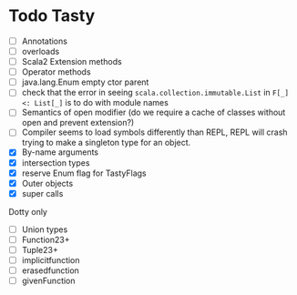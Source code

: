 # Todo Tasty

- [ ] Annotations
- [ ] overloads
- [ ] Scala2 Extension methods
- [ ] Operator methods
- [ ] java.lang.Enum empty ctor parent
- [ ] check that the error in seeing `scala.collection.immutable.List` in `F[_] <: List[_]` is to do with module names
- [ ] Semantics of open modifier (do we require a cache of classes without open and prevent extension?)
- [ ] Compiler seems to load symbols differently than REPL, REPL will crash trying to make a singleton type for an object.
- [x] By-name arguments
- [x] intersection types
- [x] reserve Enum flag for TastyFlags
- [x] Outer objects
- [x] super calls

Dotty only

- [ ] Union types
- [ ] Function23+
- [ ] Tuple23+
- [ ] implicitfunction
- [ ] erasedfunction
- [ ] givenFunction
